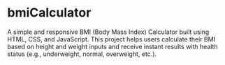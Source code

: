 # bmiCalculator
A simple and responsive BMI (Body Mass Index) Calculator built using HTML, CSS, and JavaScript. This project helps users calculate their BMI based on height and weight inputs and receive instant results with health status (e.g., underweight, normal, overweight, etc.).
